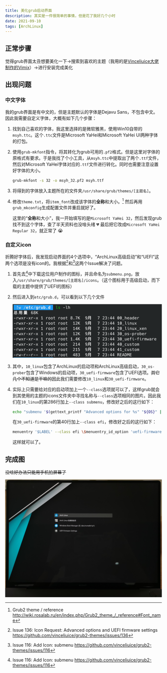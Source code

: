 ```yaml
---
title: 美化grub启动界面
description: 其实是一件很简单的事情，但是花了我好几个小时
date: 2021-09-10
tags: [ArchLinux]
---
```


## 正常步骤

觉得grub界面太丑想要美化一下->搜索到喜欢的主题（我用的是[Vinceliuice大佬制作的Vimix](https://github.com/vinceliuice/grub2-themes)）->进行安装完成美化

## 出现问题

### 中文字体

我的grub界面是有中文的，但是主题默认的字体是Dejavu Sans，不包含中文。因此我需要自定义字体，大概有如下几个步骤：

1. 找到自己喜欢的字体，我这里选择的是微软雅黑，使用Win10自带的`msyh.ttc`。这个`.ttc`文件是Microsoft YaHei和Microsoft YaHei UI两种字体的打包。
2. 使用`grub-mkfont`指令，将其转化为grub可用的`.pf2`格式。但是这里对字体的原格式有要求。于是我找了个小工具，从`msyh.ttc`中提取出了两个`.ttf`文件，然后对Microsoft YaHei字体对应的`.ttf`文件进行转化。同时也需要注意设置好字体的大小。

    ```bash
    grub-mkfont -s 32 -o msyh_32.pf2 msyh.ttf
    ```

3. 将得到的字体放入主题所在的文件夹`/usr/share/grub/themes/[主题名]`。
4. 修改`theme.txt`，将`item_font`改成该字体的**全称**和大小。[^1] 然后再用`grub_mkconfig`生成配置文件并重启就好了。

   这里的“**全称**和大小”，我一开始填写的是`Microsoft YaHei 32`，然后发现grub找不到这个字体，查了半天资料也没啥头绪 :broken_heart: 最后把它改成`Microsoft YaHei Regular 32`，就正常了 :sob:

### 自定义icon

折腾好字体后，我发现启动界面的4个选项中，“ArchLinux高级启动”和“UEFI”这两个选项是没有icon的。我根据[^2]和[^3]这两个Issue解决了问题。

1. 首先去[^3]中下载这位用户制作的图标，并且命名为`submenu.png`，放入`/usr/share/grub/themes/[主题名]/icons`。（这个图标用于高级启动，而下载的主题中提供了UEFI的图标）
2. 然后进入到`etc/grub.d`，可以看到以下几个文件

    ![grub.d](./20210910-1.png)

3. 其中，`10_linux`包含了ArchLinux的启动项和ArchLinux高级启动，`30_os-prober`包含了Windows的启动项，`30_uefi-firmware`包含了UEFI选项。~~其它几个不知道是干嘛的~~因此我们需要修改`10_linux`和`30_uefi-firmware`。

4. 实际上只需要给对应的启动项加上一个`--class`选项就可以了，这样grub就会到其使用的主题的icons文件夹中寻找名称与`--class`选项相同的图片。因此我们在`10_linux`的第286行加上`--class submenu`，修改好之后的这行如下：

    ```bash
    echo "submenu '$(gettext_printf "Advanced options for %s" "${OS}" | grub_quote)' --class submenu \$menuentry_id_option 'gnulinux-advanced-$boot_device_id' {"
    ```

    在`30_uefi-firmware`的第40行加上`--class efi`，修改好之后的这行如下：

    ```bash
    menuentry '$LABEL' --class efi \$menuentry_id_option 'uefi-firmware' {
    ```

    这样就可以了。

## 完成图

~~没啥好办法只能用手机拍屏幕了~~

![finish](./20210910-2.jpg)

[^1]: Grub2 theme / reference <http://wiki.rosalab.ru/en/index.php/Grub2_theme_/_reference#Font_name>
[^2]: Issue 136: Icon Request: Advanced options and UEFI firmware settings <https://github.com/vinceliuice/grub2-themes/issues/136>
[^3]: Issue 116: Add Icon: submenu <https://github.com/vinceliuice/grub2-themes/issues/116>
